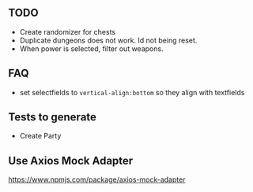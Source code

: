 ## TODO

* Create randomizer for chests
* Duplicate dungeons does not work. Id not being reset.
* When power is selected, filter out weapons.

## FAQ

* set selectfields to `vertical-align:bottom` so they align with textfields


## Tests to generate
* Create Party


## Use Axios Mock Adapter

https://www.npmjs.com/package/axios-mock-adapter



